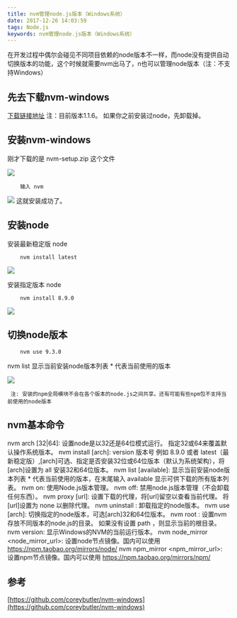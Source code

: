 ```yaml
---
title: nvm管理node.js版本（Windows系统）
date: 2017-12-26 14:03:59
tags: Node.js
keywords: nvm管理node.js版本（Windows系统）
---
```


在开发过程中偶尔会碰见不同项目依赖的node版本不一样，而node没有提供自动切换版本的功能，这个时候就需要nvm出马了，n也可以管理node版本（注：不支持Windows）
<!--more-->

## 先去下载nvm-windows
[下载链接地址](https://github.com/coreybutler/nvm-windows/releases) 注：目前版本1.1.6。
如果你之前安装过node，先卸载掉。

## 安装nvm-windows
刚才下载的是 nvm-setup.zip 这个文件

![](http://hexo-1252491761.file.myqcloud.com/nvm%E7%AE%A1%E7%90%86node%E7%89%88%E6%9C%ACWindows/20171226143805.png)

```
	输入 nvm 
```
![](http://hexo-1252491761.file.myqcloud.com/nvm%E7%AE%A1%E7%90%86node%E7%89%88%E6%9C%ACWindows/20171226150807.png)
这就安装成功了。

## 安装node
安装最新稳定版 node

```
	nvm install latest
```

![](http://hexo-1252491761.file.myqcloud.com/nvm%E7%AE%A1%E7%90%86node%E7%89%88%E6%9C%ACWindows/20171226154557.png)

安装指定版本 node

```
	nvm install 8.9.0
```

![](http://hexo-1252491761.file.myqcloud.com/nvm%E7%AE%A1%E7%90%86node%E7%89%88%E6%9C%ACWindows/20171226155411.png)

## 切换node版本

```
	nvm use 9.3.0
```

nvm list 显示当前安装node版本列表  * 代表当前使用的版本

![](http://hexo-1252491761.file.myqcloud.com/nvm%E7%AE%A1%E7%90%86node%E7%89%88%E6%9C%ACWindows/20171226161037.png)

	 注: 安装的npm全局模块不会在各个版本的node.js之间共享。还有可能有些npm包不支持当前使用的node版本 

## nvm基本命令
nvm arch [32|64]: 设置node是以32还是64位模式运行。 指定32或64来覆盖默认操作系统版本。
nvm install <version> [arch]: version 版本号 例如 8.9.0 或者 latest（最新稳定版）,[arch]可选、指定是否安装32位或64位版本（默认为系统架构），将[arch]设置为 all 安装32和64位版本。
nvm list [available]: 显示当前安装node版本列表  * 代表当前使用的版本，在末尾输入 available 显示可供下载的所有版本列表。
nvm on: 使用Node.js版本管理。
nvm off: 禁用node.js版本管理（不会卸载任何东西）。
nvm proxy [url]: 设置下载的代理，将[url]留空以查看当前代理。 将[url]设置为 none 以删除代理。
nvm uninstall <version>: 卸载指定的node版本。
nvm use <version> [arch]: 切换指定的node版本，可选[arch]32和64位版本。
nvm root <path>: 设置nvm存放不同版本的node.js的目录。 如果没有设置 path ，则显示当前的根目录。
nvm version: 显示Windows的NVM的当前运行版本。
nvm node_mirror <node_mirror_url>: 设置node节点镜像。国内可以使用 https://npm.taobao.org/mirrors/node/
nvm npm_mirror <npm_mirror_url>: 设置npm节点镜像。国内可以使用 https://npm.taobao.org/mirrors/npm/

## 参考
[https://github.com/coreybutler/nvm-windows](https://github.com/coreybutler/nvm-windows)
